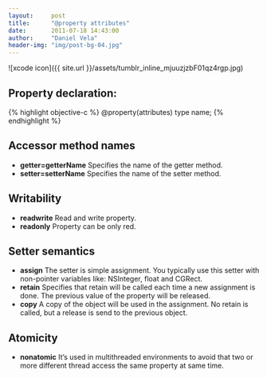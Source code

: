 ```yaml
---
layout:     post
title:      "@property attributes"
date:       2011-07-18 14:43:00
author:     "Daniel Vela"
header-img: "img/post-bg-04.jpg"
---
```


![xcode icon]({{ site.url }}/assets/tumblr_inline_mjuuzjzbF01qz4rgp.jpg)

## Property declaration:

{% highlight objective-c %}
@property(attributes) type name;
{% endhighlight %}

## Accessor method names

* **getter=getterName** Specifies the name of the getter method.
* **setter=setterName** Specifies the name of the setter method.

## Writability

* **readwrite** Read and write property.
* **readonly** Property can be only red.

## Setter semantics

* **assign** The setter is simple assignment. You typically use this setter with non-pointer variables like: NSInteger, float and CGRect.
* **retain** Specifies that retain will be called each time a new assignment is done. The previous value of the property will be released.
* **copy** A copy of the object will be used in the assignment. No retain is called, but a release is send to the previous object.

## Atomicity

* **nonatomic** It’s used in multithreaded environments to avoid that two or more different thread access the same property at same time.
